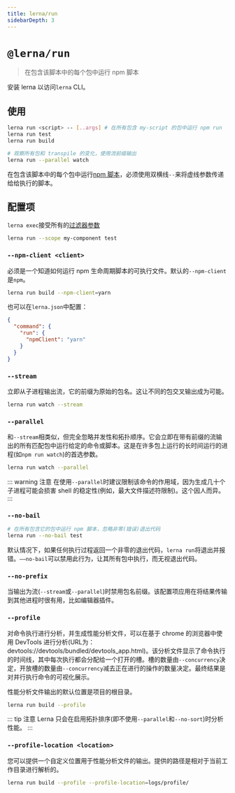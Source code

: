 ```yaml
---
title: lerna/run
sidebarDepth: 3
---
```


# `@lerna/run`

> 在包含该脚本中的每个包中运行 npm 脚本

安装 lerna 以访问`lerna` CLI。

## 使用

```bash
lerna run <script> -- [..args] # 在所有包含 my-script 的包中运行 npm run
lerna run test
lerna run build

# 观察所有包和 transpile 的变化，使用流前缀输出
lerna run --parallel watch
```

在包含该脚本中的每个包中运行[npm 脚本](https://docs.npmjs.com/misc/scripts)，必须使用双横线`--`来将虚线参数传递给给执行的脚本。

## 配置项

`lerna exec`接受所有的[过滤器参数](https://www.npmjs.com/package/@lerna/filter-options)

```bash
lerna run --scope my-component test
```

### `--npm-client <client>`

必须是一个知道如何运行 npm 生命周期脚本的可执行文件。默认的`--npm-client`是`npm`。

```bash
lerna run build --npm-client=yarn
```

也可以在`lerna.json`中配置：

```json
{
  "command": {
    "run": {
      "npmClient": "yarn"
    }
  }
}
```

### `--stream`

立即从子进程输出流，它的前缀为原始的包名。这让不同的包交叉输出成为可能。

```bash
lerna run watch --stream
```

### `--parallel`

和`--stream`相类似，但完全忽略并发性和拓扑顺序。它会立即在带有前缀的流输出的所有匹配包中运行给定的命令或脚本。这是在许多包上运行的长时间运行的进程(如`npm run watch`)的首选参数。

```bash
lerna run watch --parallel
```

::: warning 注意
在使用`--parallel`时建议限制该命令的作用域，因为生成几十个子进程可能会损害 shell 的稳定性(例如，最大文件描述符限制)。这个因人而异。
:::

### `--no-bail`

```bash
# 在所有包含它的包中运行 npm 脚本，忽略非零(错误)退出代码
lerna run --no-bail test
```

默认情况下，如果任何执行过程返回一个非零的退出代码，`lerna run`将退出并报错。`——no-bail`可以禁用此行为，让其所有包中执行，而无视退出代码。

### `--no-prefix`

当输出为流(`--stream`或`--parallel`)时禁用包名前缀。该配置项应用在将结果传输到其他进程时很有用，比如编辑器插件。

### `--profile`

对命令执行进行分析，并生成性能分析文件，可以在基于 chrome 的浏览器中使用 DevTools 进行分析(URL为：devtools://devtools/bundled/devtools_app.html)。该分析文件显示了命令执行的时间线，其中每次执行都会分配给一个打开的槽。槽的数量由`--concurrency`决定，开放槽的数量由`--concurrency`减去正在进行的操作的数量决定。最终结果是对并行执行命令的可视化展示。

性能分析文件输出的默认位置是项目的根目录。

```bash
lerna run build --profile
```

::: tip 注意
Lerna 只会在启用拓扑排序(即不使用`--parallel`和`--no-sort`)时分析性能。
:::

### `--profile-location <location>`

您可以提供一个自定义位置用于性能分析文件的输出。提供的路径是相对于当前工作目录进行解析的。

```bash
lerna run build --profile --profile-location=logs/profile/
```




















